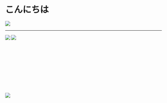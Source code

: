 # こんにちは
![](https://github.githubassets.com/images/mona-whisper.gif)
<hr />
<img align="left" src="https://github-readme-stats.vercel.app/api?username=bartenbach&show_icons=false&count_private=true&hide_title=false&custom_title=GitHub Stats&hide_rank=true&disable_animations=true&include_all_commits=true" />
<img align="left" src="https://github-readme-stats.vercel.app/api/top-langs/?username=bartenbach&langs_count=10&layout=compact&hide_title=false&custom_title=Languages Used" />
<br/><br/><br/><br/><br/><br/><br/><br/><br/><br/> <br /><!-- what in the fuck -->
<img align="left" src="https://github-readme-stats.vercel.app/api/wakatime?username=bartenbach&hide_title=false&layout=default&custom_title=Weekly Stats" />
